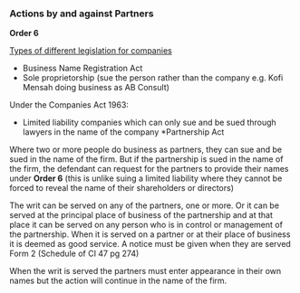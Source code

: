 ### Actions by and against Partners
**Order 6**

<u>Types of different legislation for companies</u>

* Business Name Registration Act
* Sole proprietorship (sue the person rather than the company e.g. Kofi Mensah doing business as AB Consult)

Under the Companies Act 1963: 
* Limited liability companies which can only sue and be sued through lawyers in the name of the company
*Partnership Act

Where two or more people do business as partners, they can sue and be sued in the name of the firm. But if the partnership is sued in the name of the firm, the defendant can request for the partners to provide their names under **Order 6** (this is unlike suing a limited liability where they cannot be forced to reveal the name of their shareholders or directors)

The writ can be served on any of the partners, one or more. Or it can be served at the principal place of business of the partnership and at that place it can be served on any person who is in control or management of the partnership. When it is served on a partner or at their place of business it is deemed as good service. A notice must be given when they are served Form 2 (Schedule of CI 47 pg 274)

When the writ is served the partners must enter appearance in their own names but the action will continue in the name of the firm.